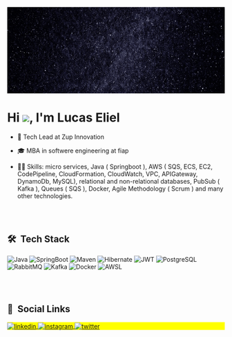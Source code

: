 
<img align="top" height="200em" src="Eliel.gif"/>
<h1 align="left">Hi <img src="https://raw.githubusercontent.com/kaueMarques/kaueMarques/master/hi.gif" width="30px">, I'm Lucas Eliel</h1>


- 🚀 Tech Lead at Zup Innovation

- 🎓 MBA in softwere engineering at fiap

- 👨‍💻 Skills: micro services, Java ( Springboot ), AWS ( SQS, ECS, EC2, CodePipeline, CloudFormation, CloudWatch, VPC, APIGateway, DynamoDb, MySQL), relational and non-relational databases, PubSub ( Kafka ), Queues ( SQS ), Docker, Agile Methodology ( Scrum ) and many other technologies.

<br><br>

## 🛠 &nbsp;Tech Stack

![Java](https://img.shields.io/badge/-Java-05122A?style=flat&logo=java)&nbsp;![SpringBoot](https://img.shields.io/badge/-Node.js-05122A?style=flat&logo=node.js)&nbsp;![Maven](https://img.shields.io/badge/-HTML-05122A?style=flat&logo=HTML5)&nbsp;![Hibernate](https://img.shields.io/badge/-CSS-05122A?style=flat&logo=CSS3&logoColor=1572B6)&nbsp;![JWT](https://img.shields.io/badge/-React-05122A?style=flat&logo=react)&nbsp;![PostgreSQL](https://img.shields.io/badge/-PostgreSQL-05122A?style=flat&logo=postgresql)&nbsp;![RabbitMQ](https://img.shields.io/badge/-GitHub-05122A?style=flat&logo=github)&nbsp;![Kafka](https://img.shields.io/badge/-Markdown-05122A?style=flat&logo=markdown)&nbsp;![Docker](https://img.shields.io/badge/-Visual%20Studio%20Code-05122A?style=flat&logo=visual-studio-code&logoColor=007ACC)&nbsp;![AWSL](https://img.shields.io/badge/-AWS-05122A?style=flat&logo=postgresql)&nbsp;

<br><br>


## 🔗 &nbsp;Social Links

<p align="left" style="background:yellow">
  </a>
<a href="https://linkedin.com/in/lucas-eliel-da-silva/" target="_blank">
  <img align="center" src="https://img.shields.io/badge/-LucasEliel-05122A?style=flat&logo=linkedin" alt="linkedin"/>
</a>
<a href="https://instagram.com/lucas_eliel_" target="_blank">
 <img align="center" src="https://img.shields.io/badge/-LucasEliel-05122A?style=flat&logo=instagram" alt="instagram"/>
</a>
<a href="https://twitter.com/LucasEliel13" target="_blank">
  <img align="center" src="https://img.shields.io/badge/-LucasEliel-05122A?style=flat&logo=twitter" alt="twitter"/>  
</a>
</p>




<!--
**LucasEliel/LucasEliel** is a ✨ _special_ ✨ repository because its `README.md` (this file) appears on your GitHub profile.

Here are some ideas to get you started:

- 🔭 I’m currently working on ...
- 🌱 I’m currently learning ...
- 👯 I’m looking to collaborate on ...
- 🤔 I’m looking for help with ...
- 💬 Ask me about ...
- 📫 How to reach me: ...
- 😄 Pronouns: ...
- ⚡ Fun fact: ...
-->
